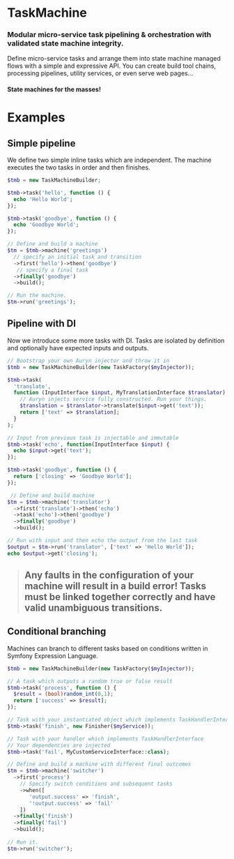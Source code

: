 # TaskMachine
### Modular micro-service task pipelining & orchestration with validated state machine integrity.

Define micro-service tasks and arrange them into state machine managed flows with a simple and expressive API. You can create build tool chains, processing pipelines, utility services, or even serve web pages...

#### State machines for the masses!

# Examples
## Simple pipeline
We define two simple inline tasks which are independent. The machine executes the two tasks in order and then finishes.
```php
$tmb = new TaskMachineBuilder;

$tmb->task('hello', function () {
  echo 'Hello World';
});

$tmb->task('goodbye', function () {
  echo 'Goodbye World';
});

// Define and build a machine
$tm = $tmb->machine('greetings')
  // specify an initial task and transition
  ->first('hello')->then('goodbye')
   // specify a final task
  ->finally('goodbye')
  ->build();

// Run the machine.
$tm->run('greetings');
```

## Pipeline with DI
Now we introduce some more tasks with DI. Tasks are isolated by definition and optionally have expected inputs and outputs.
```php
// Bootstrap your own Auryn injector and throw it in
$tmb = new TaskMachineBuilder(new TaskFactory($myInjector));

$tmb->task(
  'translate',
  function (InputInterface $input, MyTranslationInterface $translator) {
    // Auryn injects service fully constructed. Run your things.
    $translation = $translator->translate($input->get('text'));
    return ['text' => $translation];
  }
);

// Input from previous task is injectable and immutable
$tmb->task('echo', function(InputInterface $input) {
  echo $input->get('text');
});

$tmb->task('goodbye', function () {
  return ['closing' => 'Goodbye World'];
});

 // Define and build machine
$tm = $tmb->machine('translator')
  ->first('translate')->then('echo')
  ->task('echo')->then('goodbye')
  ->finally('goodbye')
  ->build();

// Run with input and then echo the output from the last task
$output = $tm->run('translator', ['text' => 'Hello World']);
echo $output->get('closing');
```

>## Any faults in the configuration of your machine will result in a build error! Tasks must be linked together correctly and have valid unambiguous transitions.

## Conditional branching
Machines can branch to different tasks based on conditions written in Symfony Expression Language.
```php
$tmb = new TaskMachineBuilder(new TaskFactory($myInjector));

// A task which outputs a random true or false result
$tmb->task('process', function () {
  $result = (bool)random_int(0,1);
  return ['success' => $result];
});

// Task with your instantiated object which implements TaskHandlerInterface
$tmb->task('finish', new Finisher($myService));

// Task with your handler which implements TaskHandlerInterface
// Your dependencies are injected
$tmb->task('fail', MyCustomServiceInterface::class);

// Define and build a machine with different final outcomes
$tm = $tmb->machine('switcher')
  ->first('process')
    // Specify switch conditions and subsequent tasks
    ->when([
       'output.success' => 'finish',
       '!output.success' => 'fail'
    ])
  ->finally('finish')
  ->finally('fail')
  ->build();
  
// Run it.
$tm->run('switcher');
```
